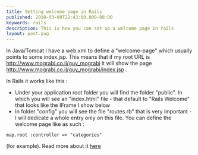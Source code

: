 ```yaml
---
title: Setting welcome page in Rails
published: 2010-03-08T22:43:00.000-08:00
keywords: rails
description: This is how you can set up a welcome page in rails
layout: post.pug
---
```


In Java/Tomcat I have a web.xml to define a "welcome-page" which usually points to some index.jsp. This means that if my root URL is http://www.mograbi.co.il/guy_mograbi
it will show the page http://www.mograbi.co.il/guy_mograbi/index.jsp .  

In Rails it works like this :  

*   Under your application root folder you will find the folder "public". In which you will see an "index.html" file - that default to "Rails Welcome" that looks like the IFrame I show below
*   In folder "config" you will see the file "routes.rb" that is very important - I will dedicate a whole entry only on this file. You can define the welcome page like as such :  

```
map.root :controller => "categories"
```

 (for example). Read more about it [here](http://api.rubyonrails.org/classes/ActionController/Routing.html)